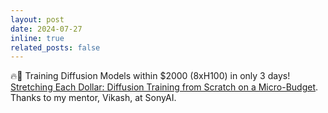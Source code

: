 ```yaml
---
layout: post
date: 2024-07-27
inline: true
related_posts: false
---
```


🔥💸 Training Diffusion Models within $2000 (8xH100) in only 3 days! [Stretching Each Dollar: Diffusion Training from Scratch on a Micro-Budget](https://arxiv.org/abs/2407.15811). Thanks to my mentor, Vikash, at SonyAI.
